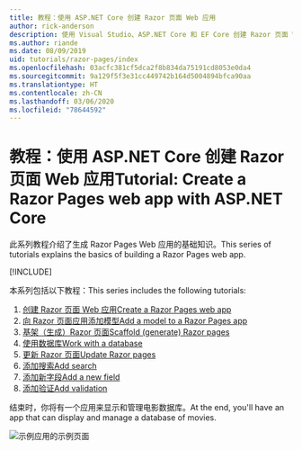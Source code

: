 ```yaml
---
title: 教程：使用 ASP.NET Core 创建 Razor 页面 Web 应用
author: rick-anderson
description: 使用 Visual Studio、ASP.NET Core 和 EF Core 创建 Razor 页面 Web 应用。
ms.author: riande
ms.date: 08/09/2019
uid: tutorials/razor-pages/index
ms.openlocfilehash: 03acfc381cf5dca2f8b834da75191cd8053e0da4
ms.sourcegitcommit: 9a129f5f3e31cc449742b164d5004894bfca90aa
ms.translationtype: HT
ms.contentlocale: zh-CN
ms.lasthandoff: 03/06/2020
ms.locfileid: "78644592"
---
```

# <a name="tutorial-create-a-razor-pages-web-app-with-aspnet-core"></a><span data-ttu-id="3d218-103">教程：使用 ASP.NET Core 创建 Razor 页面 Web 应用</span><span class="sxs-lookup"><span data-stu-id="3d218-103">Tutorial: Create a Razor Pages web app with ASP.NET Core</span></span>

<span data-ttu-id="3d218-104">此系列教程介绍了生成 Razor Pages Web 应用的基础知识。</span><span class="sxs-lookup"><span data-stu-id="3d218-104">This series of tutorials explains the basics of building a Razor Pages web app.</span></span> 

[!INCLUDE[](~/includes/advancedRP.md)]

<span data-ttu-id="3d218-105">本系列包括以下教程：</span><span class="sxs-lookup"><span data-stu-id="3d218-105">This series includes the following tutorials:</span></span>

1. [<span data-ttu-id="3d218-106">创建 Razor 页面 Web 应用</span><span class="sxs-lookup"><span data-stu-id="3d218-106">Create a Razor Pages web app</span></span>](xref:tutorials/razor-pages/razor-pages-start)
1. [<span data-ttu-id="3d218-107">向 Razor 页面应用添加模型</span><span class="sxs-lookup"><span data-stu-id="3d218-107">Add a model to a Razor Pages app</span></span>](xref:tutorials/razor-pages/model)
1. [<span data-ttu-id="3d218-108">基架（生成）Razor 页面</span><span class="sxs-lookup"><span data-stu-id="3d218-108">Scaffold (generate) Razor pages</span></span>](xref:tutorials/razor-pages/page)
1. [<span data-ttu-id="3d218-109">使用数据库</span><span class="sxs-lookup"><span data-stu-id="3d218-109">Work with a database</span></span>](xref:tutorials/razor-pages/sql)
1. [<span data-ttu-id="3d218-110">更新 Razor 页面</span><span class="sxs-lookup"><span data-stu-id="3d218-110">Update Razor pages</span></span>](xref:tutorials/razor-pages/da1)
1. [<span data-ttu-id="3d218-111">添加搜索</span><span class="sxs-lookup"><span data-stu-id="3d218-111">Add search</span></span>](xref:tutorials/razor-pages/search)
1. [<span data-ttu-id="3d218-112">添加新字段</span><span class="sxs-lookup"><span data-stu-id="3d218-112">Add a new field</span></span>](xref:tutorials/razor-pages/new-field)
1. [<span data-ttu-id="3d218-113">添加验证</span><span class="sxs-lookup"><span data-stu-id="3d218-113">Add validation</span></span>](xref:tutorials/razor-pages/validation)

<span data-ttu-id="3d218-114">结束时，你将有一个应用来显示和管理电影数据库。</span><span class="sxs-lookup"><span data-stu-id="3d218-114">At the end, you'll have an app that can display and manage a database of movies.</span></span>

![示例应用的示例页面](index/_static/sample-page.png)
